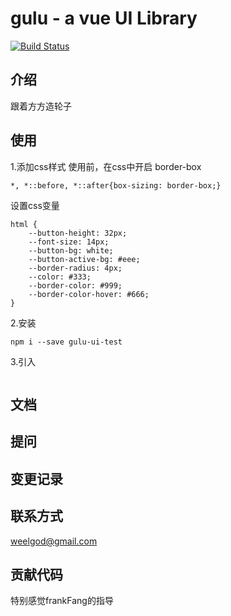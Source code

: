 # gulu - a vue UI Library
[![Build Status](https://travis-ci.org/wee911/gulu.svg?branch=master)](https://travis-ci.org/wee911/gulu)

## 介绍
跟着方方造轮子

## 使用
1.添加css样式
使用前，在css中开启 border-box
```
*, *::before, *::after{box-sizing: border-box;}
```
设置css变量
```
html {
    --button-height: 32px;
    --font-size: 14px;
    --button-bg: white;
    --button-active-bg: #eee;
    --border-radius: 4px;
    --color: #333;
    --border-color: #999;
    --border-color-hover: #666;
}
```
2.安装
```
npm i --save gulu-ui-test
```
3.引入
```

```

## 文档

## 提问

## 变更记录

## 联系方式
weelgod@gmail.com
## 贡献代码

特别感觉frankFang的指导



